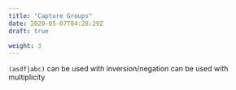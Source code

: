 ```yaml
---
title: "Capture Groups"
date: 2020-05-07T04:28:29Z
draft: true

weight: 3
---
```


`(asdf|abc)`
can be used with inversion/negation
can be used with multiplicity
